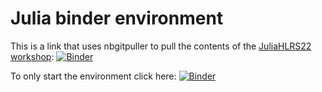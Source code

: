 # Julia binder environment

This is a link that uses nbgitpuller to pull the contents of the [JuliaHLRS22 workshop](https://github.com/carstenbauer/JuliaHLRS22): [![Binder](https://mybinder.org/badge_logo.svg)](https://mybinder.org/v2/gh/carstenbauer/JuliaHLRS22-binder/main?urlpath=git-pull%3Frepo%3Dhttps%253A%252F%252Fgithub.com%252Fcarstenbauer%252FJuliaHLRS22%26urlpath%3Dtree%252FJuliaHLRS22%252F%26branch%3Dmain)

To only start the environment click here: [![Binder](https://mybinder.org/badge_logo.svg)](https://mybinder.org/v2/gh/carstenbauer/JuliaHLRS22-binder/main)
